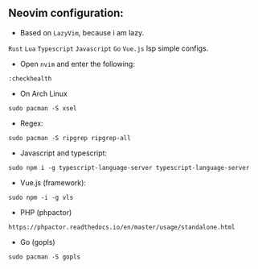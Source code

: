 ## Neovim configuration:

- Based on `LazyVim`, because i am lazy.

`Rust` `Lua` `Typescript` `Javascript` `Go` `Vue.js` lsp simple configs.

- Open `nvim` and enter the following:
 ```
 :checkhealth
 ```
- On Arch Linux
 ```
 sudo pacman -S xsel
 ```
- Regex:
 ```
 sudo pacman -S ripgrep ripgrep-all
 ```
- Javascript and typescript:
 ```
 sudo npm i -g typescript-language-server typescript-language-server
 ```
- Vue.js (framework):
 ```
 sudo npm -i -g vls
 ```
- PHP (phpactor)
 ```
 https://phpactor.readthedocs.io/en/master/usage/standalone.html
 ```
- Go (gopls)
 ```
 sudo pacman -S gopls
 ```

